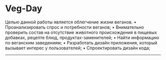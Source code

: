 # Veg-Day

Целью данной работы является облегчение жизни веганов. 
• Проанализировать спрос и потребности веганов;
• Внимательно проверить состав на отсутствие животного
происхождения в пищевых добавках, рецепте блюд, продуктах-заменителей;
• Найти информацию по веганским заведениям;
• Разработать дизайн приложения, который вызывает интерес у
пользователей;
• Спроектировать дизайн кода;
___

 
